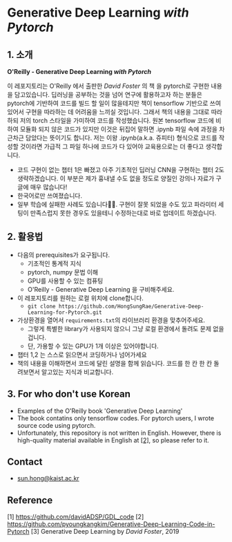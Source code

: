 # Generative Deep Learning _with Pytorch_
## 1. 소개

**O'Reilly - Generative Deep Learning _with Pytorch_**

이 레포지토리는 O'Reilly 에서 출판한 _David Foster_ 의 책 <Generative Deep Learning>을 pytorch로 구현한 내용을 담고있습니다. 딥러닝을 공부하는 것을 넘어 연구에 활용하고자 하는 분들은 pytorch에 기반하여 코드를 빌드 할 일이 많을테지만 책이 tensorflow 기반으로 쓰여있어서 구현을 따라하는 데 어려움을 느끼실 것입니다. 그래서 책의 내용을 그대로 따라하되 저의 torch 스타일을 가미하여 코드를 작성했습니다. 원본 tensorflow 코드에 비하여 모듈화 되지 않은 코드가 있지만 이것은 뒤집어 말하면 .ipynb 파일 속에 과정을 차근차근 담았다는 뜻이기도 합니다. 저는 이왕 .ipynb(a.k.a. 쥬피터) 형식으로 코드를 작성할 것이라면 가급적 그 파일 하나에 코드가 다 있어야 교육용으로는 더 좋다고 생각합니다.

+ 코드 구현이 없는 챕터 1은 빠졌고 아주 기초적인 딥러닝 CNN을 구현하는 챕터 2도 생략하겠습니다. 이 부분은 제가 흉내낼 수도 없을 정도로 양질인 강의나 자료가 구글에 매우 많습니다!
+ 한국어로만 쓰여졌습니다.
+ 일부 학습에 실패한 사례도 있습니다:grimacing::grimacing:. 구현이 잘못 되었을 수도 있고 파라미터 세팅이 만족스럽지 못한 경우도 있을테니 수정하는대로 바로 업데이트 하겠습니다.

## 2. 활용법
- 다음의 prerequisites가 요구됩니다.
    - 기초적인 통계적 지식
    - pytorch, numpy 문법 이해
    - GPU를 사용할 수 있는 컴퓨팅
    - O'Reilly - Generative Deep Learning 을 구비해주세요.
- 이 레포지토리를 원하는 로컬 위치에 clone합니다.
    - ```git clone https://github.com/HongSungRae/Generative-Deep-Learning-for-Pytorch.git```
- 가상환경을 열어서 ```requirements.txt```의 라이브러리 환경을 맞추어주세요.
    - 그렇게 특별한 library가 사용되지 않으니 그냥 로컬 환경에서 돌려도 문제 없을겁니다.
    - 단, 가용할 수 있는 GPU가 1개 이상은 있어야합니다.
- 챕터 1,2 는 스스로 읽으면서 코딩하거나 넘어가세요
- 책의 내용을 이해하면서 코드에 달린 설명을 함께 읽습니다. 코드를 한 칸 한 칸 돌려보면서 알고있는 지식과 비교합니다.

## 3. For who don't use Korean
- Examples of the O'Reilly book 'Generative Deep Learning'
- The book contatins only tensorflow codes. For pytorch users, I wrote source code using pytorch.
- Unfortunately, this repository is not written in English. However, there is high-quality material available in English at [[2]](https://github.com/pyoungkangkim/Generative-Deep-Learning-Code-in-Pytorch), so please refer to it.

## Contact
- sun.hong@kaist.ac.kr

## Reference
[1] https://github.com/davidADSP/GDL_code
[2] https://github.com/pyoungkangkim/Generative-Deep-Learning-Code-in-Pytorch
[3] Generative Deep Learning by _David Foster_, 2019
